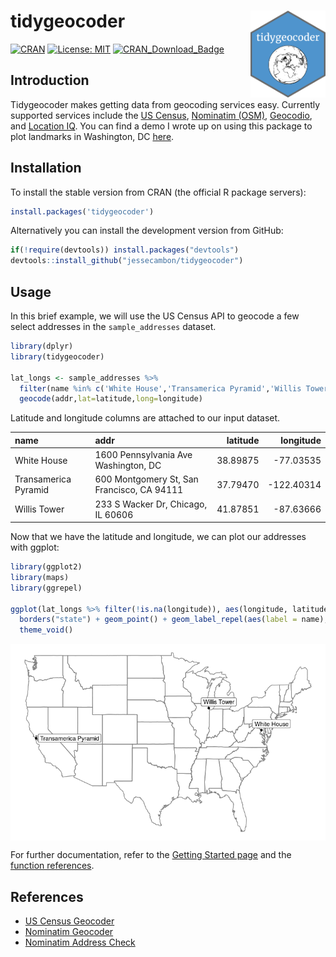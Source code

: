 
<!-- README.md is generated from README.Rmd. Please edit that file directly and reknit -->

# tidygeocoder <a href='https://jessecambon.github.io/tidygeocoder/'><img src='man/figures/tidygeocoder_hex.png' align="right" height="139" /></a>

<!-- badges: start -->

[![CRAN](https://www.r-pkg.org/badges/version/tidygeocoder)](https://cran.r-project.org/package=tidygeocoder)
[![License:
MIT](https://img.shields.io/badge/License-MIT-yellow.svg)](https://github.com/jessecambon/tidygeocoder/blob/master/LICENSE.md)
[![CRAN\_Download\_Badge](http://cranlogs.r-pkg.org/badges/grand-total/tidygeocoder)](https://CRAN.R-project.org/package=tidygeocoder)
<!-- badges: end -->

## Introduction

Tidygeocoder makes getting data from geocoding services easy. Currently
supported services include the [US
Census](https://geocoding.geo.census.gov/), [Nominatim
(OSM)](https://nominatim.org), [Geocodio](https://www.geocod.io/), and
[Location IQ](https://locationiq.com/). You can find a demo I wrote up
on using this package to plot landmarks in Washington, DC
[here](https://jessecambon.github.io/2019/11/11/tidygeocoder-demo.html).

## Installation

To install the stable version from CRAN (the official R package
servers):

``` r
install.packages('tidygeocoder')
```

Alternatively you can install the development version from GitHub:

``` r
if(!require(devtools)) install.packages("devtools")
devtools::install_github("jessecambon/tidygeocoder")
```

## Usage

In this brief example, we will use the US Census API to geocode a few
select addresses in the `sample_addresses` dataset.

``` r
library(dplyr)
library(tidygeocoder)

lat_longs <- sample_addresses %>% 
  filter(name %in% c('White House','Transamerica Pyramid','Willis Tower')) %>%
  geocode(addr,lat=latitude,long=longitude)
```

Latitude and longitude columns are attached to our input dataset.

| name                 | addr                                       | latitude |   longitude |
| :------------------- | :----------------------------------------- | -------: | ----------: |
| White House          | 1600 Pennsylvania Ave Washington, DC       | 38.89875 |  \-77.03535 |
| Transamerica Pyramid | 600 Montgomery St, San Francisco, CA 94111 | 37.79470 | \-122.40314 |
| Willis Tower         | 233 S Wacker Dr, Chicago, IL 60606         | 41.87851 |  \-87.63666 |

Now that we have the latitude and longitude, we can plot our addresses
with ggplot:

``` r
library(ggplot2)
library(maps)
library(ggrepel)

ggplot(lat_longs %>% filter(!is.na(longitude)), aes(longitude, latitude), color="grey99") +
  borders("state") + geom_point() + geom_label_repel(aes(label = name), show.legend=F) + 
  theme_void()
```

<img src="man/figures/README-unnamed-chunk-6-1.png" style="display: block; margin: auto;" />

For further documentation, refer to the [Getting Started
page](https://jessecambon.github.io/tidygeocoder/articles/tidygeocoder.html)
and the [function
references](https://jessecambon.github.io/tidygeocoder/reference/index.html).

## References

  - [US Census Geocoder](https://geocoding.geo.census.gov/)
  - [Nominatim Geocoder](https://nominatim.org)
  - [Nominatim Address Check](https://nominatim.openstreetmap.org/)
